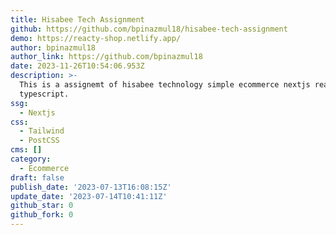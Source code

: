 ```yaml
---
title: Hisabee Tech Assignment
github: https://github.com/bpinazmul18/hisabee-tech-assignment
demo: https://reacty-shop.netlify.app/
author: bpinazmul18
author_link: https://github.com/bpinazmul18
date: 2023-11-26T10:54:06.953Z
description: >-
  This is a assignemt of hisabee technology simple ecommerce nextjs react
  typescript.
ssg:
  - Nextjs
css:
  - Tailwind
  - PostCSS
cms: []
category:
  - Ecommerce
draft: false
publish_date: '2023-07-13T16:08:15Z'
update_date: '2023-07-14T10:41:11Z'
github_star: 0
github_fork: 0
---
```

